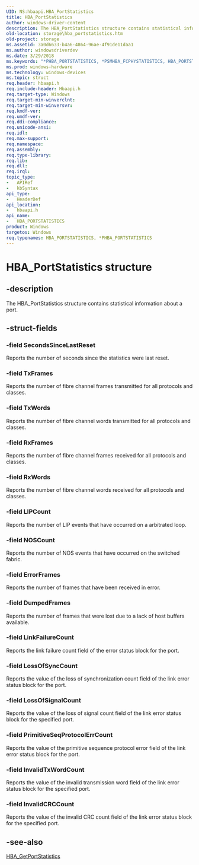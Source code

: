 ```yaml
---
UID: NS:hbaapi.HBA_PortStatistics
title: HBA_PortStatistics
author: windows-driver-content
description: The HBA_PortStatistics structure contains statistical information about a port.
old-location: storage\hba_portstatistics.htm
old-project: storage
ms.assetid: 3a0d6633-b4a6-4864-96ae-4f91de11daa1
ms.author: windowsdriverdev
ms.date: 3/29/2018
ms.keywords: "*PHBA_PORTSTATISTICS, *PSMHBA_FCPHYSTATISTICS, HBA_PORTSTATISTICS, HBA_PORTSTATISTICS structure [Storage Devices], HBA_PortStatistics, HBA_PortStatistics structure [Storage Devices], PHBA_PORTSTATISTICS, PHBA_PORTSTATISTICS structure pointer [Storage Devices], SMHBA_FCPHYSTATISTICS, hbaapi/HBA_PortStatistics, hbaapi/PHBA_PORTSTATISTICS, storage.hba_portstatistics, structs-Fibre_4c6c7237-af5e-415a-a7db-db594b1a5968.xml"
ms.prod: windows-hardware
ms.technology: windows-devices
ms.topic: struct
req.header: hbaapi.h
req.include-header: Hbaapi.h
req.target-type: Windows
req.target-min-winverclnt: 
req.target-min-winversvr: 
req.kmdf-ver: 
req.umdf-ver: 
req.ddi-compliance: 
req.unicode-ansi: 
req.idl: 
req.max-support: 
req.namespace: 
req.assembly: 
req.type-library: 
req.lib: 
req.dll: 
req.irql: 
topic_type:
-	APIRef
-	kbSyntax
api_type:
-	HeaderDef
api_location:
-	hbaapi.h
api_name:
-	HBA_PORTSTATISTICS
product: Windows
targetos: Windows
req.typenames: HBA_PORTSTATISTICS, *PHBA_PORTSTATISTICS
---
```


# HBA_PortStatistics structure


## -description


The HBA_PortStatistics structure contains statistical information about a port. 


## -struct-fields




### -field SecondsSinceLastReset

Reports the number of seconds since the statistics were last reset.


### -field TxFrames

Reports the number of fibre channel frames transmitted for all protocols and classes.


### -field TxWords

Reports the number of fibre channel words transmitted for all protocols and classes. 


### -field RxFrames

Reports the number of fibre channel frames received for all protocols and classes. 


### -field RxWords

Reports the number of fibre channel words received for all protocols and classes. 


### -field LIPCount

Reports the number of LIP events that have occurred on a arbitrated loop.


### -field NOSCount

Reports the number of NOS events that have occurred on the switched fabric.


### -field ErrorFrames

Reports the number of frames that have been received in error.


### -field DumpedFrames

Reports the number of frames that were lost due to a lack of host buffers available. 


### -field LinkFailureCount

Reports the link failure count field of the error status block for the port. 


### -field LossOfSyncCount

Reports the value of the loss of synchronization count field of the link error status block for the port.  


### -field LossOfSignalCount

Reports the value of the loss of signal count field of the link error status block for the specified port. 


### -field PrimitiveSeqProtocolErrCount

Reports the value of the primitive sequence protocol error field of the link error status block for the port. 


### -field InvalidTxWordCount

Reports the value of the invalid transmission word field of the link error status block for the specified port. 


### -field InvalidCRCCount

Reports the value of the invalid CRC count field of the link error status block for the specified port. 


## -see-also




<a href="https://msdn.microsoft.com/library/windows/hardware/ff556107">HBA_GetPortStatistics</a>
 

 

